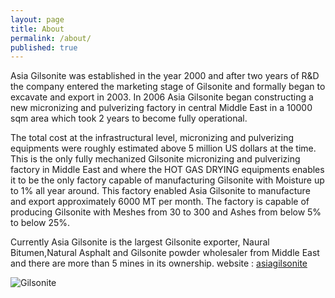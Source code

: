 ```yaml
---
layout: page
title: About
permalink: /about/
published: true
---
```




Asia Gilsonite was established in the year 2000 and after two years of R&D the company entered the marketing stage of Gilsonite and formally began to excavate and export in 2003. In 2006 Asia Gilsonite began constructing a new micronizing and pulverizing factory in central Middle East in a 10000 sqm area which took 2 years to become fully operational.

The total cost at the infrastructural level, micronizing and pulverizing equipments were roughly estimated above 5 million US dollars at the time. This is the only fully mechanized Gilsonite micronizing and pulverizing factory in Middle East and where the HOT GAS DRYING equipments enables it to be the only factory capable of manufacturing Gilsonite with Moisture up to 1% all year around. This factory enabled Asia Gilsonite to manufacture and export approximately 6000 MT per month. The factory is capable of producing Gilsonite with Meshes from 30 to 300 and Ashes from below 5% to below 25%.

Currently Asia Gilsonite is the largest  Gilsonite exporter, Naural Bitumen,Natural Asphalt and Gilsonite powder wholesaler from Middle East and there are more than 5 mines in its ownership.
website : [asiagilsonite](https://asiagilsonite.com/)

![Gilsonite](https://asiagilsonite.com/wp-content/uploads/2020/07/WhatsApp-Image-2019-12-04-at-14.22.jpg)
